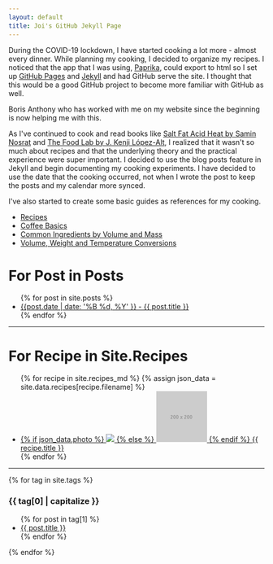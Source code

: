 ```yaml
---
layout: default
title: Joi's GitHub Jekyll Page
---
```


During the COVID-19 lockdown, I have started cooking a lot more - almost every dinner. While planning my cooking, I decided to organize my recipes. I noticed that the app that I was using, [Paprika](https://www.paprikaapp.com/), could export to html so I set up [GitHub Pages](https://pages.github.com/) and [Jekyll](https://jekyllrb.com/) and had GitHub serve the site. I thought that this would be a good GitHub project to become more familiar with GitHub as well.

Boris Anthony who has worked with me on my website since the beginning is now helping me with this.

As I've continued to cook and read books like [Salt Fat Acid Heat by Samin Nosrat](https://www.saltfatacidheat.com/) and [The Food Lab by J. Kenji López-Alt](http://www.kenjilopezalt.com/), I realized that it wasn't so much about recipes and that the underlying theory and the practical experience were super important. I decided to use the blog posts feature in Jekyll and begin documenting my cooking experiments. I have decided to use the date that the cooking occurred, not when I wrote the post to  keep the posts and my calendar more synced.

I've also started to create some basic guides as references for my cooking.

* [Recipes](food/recipe_list/)
* [Coffee Basics](food/coffee-basics)
* [Common Ingredients by Volume and Mass](food/ingredients-volume-mass)
* [Volume, Weight and Temperature Conversions](food/volume-weight-temp)


# For Post in Posts

<ul>
  {% for post in site.posts %}
    <li><a href="{{ post.url }}">{{post.date | date: '%B %d, %Y' }} - {{ post.title }}</a></li>
  {% endfor %}
</ul>

---

# For Recipe in Site.Recipes

<ul class="recipes">
  {% for recipe in site.recipes_md %}
  	{% assign json_data = site.data.recipes[recipe.filename] %}
    <li>
    	<a href="{{ recipe.url }}">
    	{% if json_data.photo %}
    		<img style='width:100px;heigh:100px;' src="/images/recipes/{{json_data.uid}}/{{json_data.photo}}" />
    	{% else %}
    		<img style='width:100px;heigh:100px;' src='/images/200x200.gif' />
    	{% endif %}
    	{{ recipe.title }}
    	</a>
    </li>
  {% endfor %}
</ul>

---

{% for tag in site.tags %}
  <h3>{{ tag[0] | capitalize }}</h3>
  <ul>
    {% for post in tag[1] %}
      <li><a href="{{ post.url }}">{{ post.title }}</a></li>
    {% endfor %}
  </ul>
{% endfor %}
